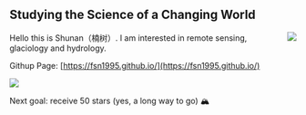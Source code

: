 ## Studying the Science of a Changing World
<img align="right" src="https://komarev.com/ghpvc/?username=fsn1995" />

Hello this is Shunan（楠树）. I am interested in remote sensing, glaciology and hydrology. 

Githup Page: [https://fsn1995.github.io/](https://fsn1995.github.io/) 

<img src="https://github-readme-stats.vercel.app/api?username=fsn1995&show_icons=true&hide=issues" />

Next goal: receive 50 stars (yes, a long way to go) :mountain_snow:

<!-- reference
https://github.com/anuraghazra/github-readme-stats
https://github.com/antonkomarev/github-profile-views-counter -->